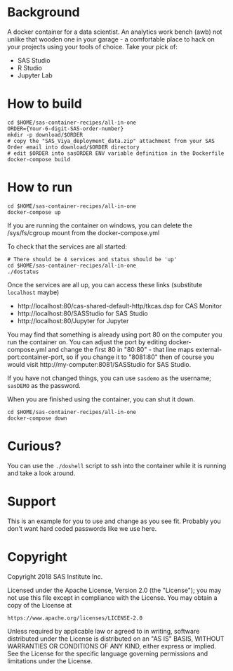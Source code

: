 # Background
A docker container for a data scientist. An analytics work bench (awb) not unlike that wooden one in your garage - a comfortable place to hack on your projects using your tools of choice.  Take your pick of:
* SAS Studio
* R Studio
* Jupyter Lab

# How to build

```
cd $HOME/sas-container-recipes/all-in-one
ORDER={Your-6-digit-SAS-order-number}
mkdir -p download/$ORDER
# copy the "SAS_Viya_deployment_data.zip" attachment from your SAS Order email into download/$ORDER directory
# edit $ORDER into sasORDER ENV variable definition in the Dockerfile
docker-compose build
```

# How to run

```
cd $HOME/sas-container-recipes/all-in-one
docker-compose up
```

If you are running the container on windows, you can delete the /sys/fs/cgroup mount from the docker-compose.yml

To check that the services are all started:

```
# There should be 4 services and status should be 'up'
cd $HOME/sas-container-recipes/all-in-one
./dostatus
```

Once the services are all up, you can access these links (substitute `localhost` maybe)
* http://localhost:80/cas-shared-default-http/tkcas.dsp  for CAS Monitor
* http://localhost:80/SASStudio for SAS Studio
* http://localhost:80/Jupyter for Jupyter

You may find that something is already using port 80 on the computer you run the container on.  You can adjust the port by editing docker-compose.yml and change the first 80 in "80:80" - that line maps external-port:container-port, so if you change it to "8081:80" then of course you would visit http://my-computer:8081/SASStudio for SAS Studio.

If you have not changed things, you can use `sasdemo` as the username; `sasDEMO` as the password.

When you are finished using the container, you can shut it down.
```
cd $HOME/sas-container-recipes/all-in-one
docker-compose down
```


# Curious?
You can use the `./doshell` script to ssh into the container while it is running and take a look around.

# Support
This is an example for you to use and change as you see fit.  Probably you don't want hard coded passwords like we use here.  

# Copyright

Copyright 2018 SAS Institute Inc.

Licensed under the Apache License, Version 2.0 (the "License");
you may not use this file except in compliance with the License.
You may obtain a copy of the License at

    https://www.apache.org/licenses/LICENSE-2.0

Unless required by applicable law or agreed to in writing, software
distributed under the License is distributed on an "AS IS" BASIS,
WITHOUT WARRANTIES OR CONDITIONS OF ANY KIND, either express or implied.
See the License for the specific language governing permissions and
limitations under the License.
